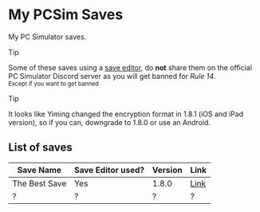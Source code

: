 # My PCSim Saves
My PC Simulator saves.

> [!TIP]
> Some of these saves using a [save editor](https://discord.gg/CZgJnHgv4s), do **not** share them on the official PC Simulator Discord server as you will get banned for *Rule 14*.\
<sup>Except if you want to get banned</sup>

> [!TIP]
> It looks like Yiming changed the encryption format in 1.8.1 (iOS and iPad version), so if you can, downgrade to 1.8.0 or use an Android.


## List of saves


| Save Name     | Save Editor used? | Version | Link       |
|---------------|-------------------|---------|------------|
| The Best Save | Yes               | 1.8.0   | [Link](#)  |
| ?             | ?                 | ?       | ?          |
